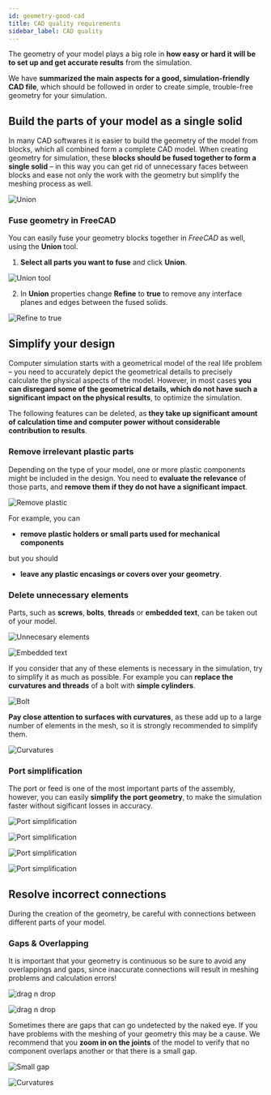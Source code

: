```yaml
---
id: geometry-good-cad
title: CAD quality requirements
sidebar_label: CAD quality
---
```


The geometry of your model plays a big role in **how easy or hard it will be to set up and get accurate results** from the simulation.

We have **summarized the main aspects for a good, simulation-friendly CAD file**, which should be followed in order to create simple, trouble-free geometry for your simulation.

## Build the parts of your model as a single solid

In many CAD softwares it is easier to build the geometry of the model from blocks, which all combined form a complete CAD model. When creating geometry for simulation, these **blocks should be fused together to form a single solid** – in this way you can get rid of unnecessary faces between blocks and ease not only the work with the geometry but simplify the meshing process as well.

<p align="center">

![Union](assets/quickstart/87.png)

</p>

### Fuse geometry in FreeCAD

You can easily fuse your geometry blocks together in *FreeCAD* as well, using the **Union** tool.

1. **Select all parts you want to fuse** and click **Union**.

<p align="center">

![Union tool](assets/quickstart/85.png)

</p>

2. In **Union** properties change **Refine** to **true** to remove any interface planes and edges between the fused solids.

<p align="center">

![Refine to true](assets/quickstart/86.png)

</p>

## Simplify your design

Computer simulation starts with a geometrical model of the real life problem – you need to accurately depict the geometrical details to precisely calculate the physical aspects of the model. However, in most cases **you can disregard some of the geometrical details, which do not have such a significant impact on the physical results**, to optimize the simulation.

The following features can be deleted, as **they take up significant amount of calculation time and computer power without considerable contribution to results**. 

### Remove irrelevant plastic parts

Depending on the type of your model, one or more plastic components might be included in the design. You need to **evaluate the relevance** of those parts, and **remove them if they do not have a significant impact**.

<p align="center">

![Remove plastic](assets/quickstart/92.png)

</p>

For example, you can

- **remove plastic holders or small parts used for mechanical components**

but you should

- **leave any plastic encasings or covers over your geometry**.

### Delete unnecessary elements

Parts, such as **screws**, **bolts**, **threads** or **embedded text**, can be taken out of your model.

<p align="center">

![Unnecesary elements](assets/quickstart/88.png)

</p>

<p align="center">

![Embedded text](assets/quickstart/90.png)

</p>

If you consider that any of these elements is necessary in the simulation, try to simplify it as much as possible. For example you can **replace the curvatures and threads** of a bolt with **simple cylinders**.

<p align="center">

![Bolt](assets/quickstart/08.png)

</p>

**Pay close attention to surfaces with curvatures**, as these add up to a large number of elements in the mesh, so it is strongly recommended to simplify them.

<p align="center">

![Curvatures](assets/quickstart/07.png)

</p>


### Port simplification

The port or feed is one of the most important parts of the assembly, however, you can easily **simplify the port geometry**, to make the simulation faster without sigificant losses in accuracy.

<p align="center">

![Port simplification](assets/example/1.png)

</p>

<p align="center">
  
![Port simplification](assets/example/3.png)

</p>

<p align="center">
  
![Port simplification](assets/example/45.png)

</p>

<p align="center">
  
![Port simplification](assets/example/30.png)

</p>

## Resolve incorrect connections

During the creation of the geometry, be careful with connections between different parts of your model.

### Gaps & Overlapping

It is important that your geometry is continuous so be sure to avoid any overlappings and gaps, since inaccurate connections will result in meshing problems and calculation errors!

<p align="center">

![drag n drop](assets/quickstart/91.png)

</p>

<p align="center">

![drag n drop](assets/quickstart/89.png)

</p>

Sometimes there are gaps that can go undetected by the naked eye. If you have problems with the meshing of your geometry this may be a cause. We recommend that you **zoom in on the joints** of the model to verify that no component overlaps another or that there is a small gap.

<p align="center">

![Small gap](assets/quickstart/06.png)

</p>

<p align="center">

![Curvatures](assets/quickstart/05.png)

</p>




